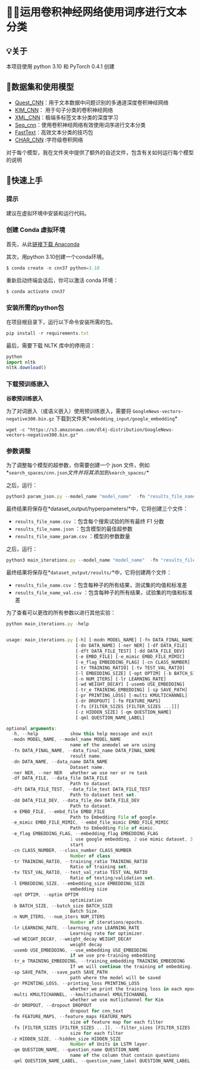 #  👨‍💻运用卷积神经网络使用词序进行文本分类

## 💡关于

本项目使用 python 3.10 和 PyTorch 0.4.1 创建

## 📜数据集和使用模型

- [Quest_CNN](https://github.com/Xuyan-cmd/Effective-Use-of-Word-Order-for-Text-Categorization/tree/main/neural_network/quest_cnn)：用于文本数据中问题识别的多通道深度卷积神经网络
- [KIM_CNN](https://github.com/Xuyan-cmd/Effective-Use-of-Word-Order-for-Text-Categorization/tree/main/neural_network/kim_cnn)： 用于句子分类的卷积神经网络
- [XML_CNN](https://github.com/Xuyan-cmd/Effective-Use-of-Word-Order-for-Text-Categorization/tree/main/neural_network/xml_cnn)：极端多标签文本分类的深度学习
- [Seq_cnn](https://github.com/Xuyan-cmd/Effective-Use-of-Word-Order-for-Text-Categorization/tree/main/neural_network/seq_cnn)：使用卷积神经网络有效使用词序进行文本分类
- [FastText](https://github.com/Xuyan-cmd/Effective-Use-of-Word-Order-for-Text-Categorization/tree/main/neural_network/FastText)：高效文本分类的技巧包
- [CHAR_CNN](https://github.com/Xuyan-cmd/Effective-Use-of-Word-Order-for-Text-Categorization/tree/main/neural_network/char_cnn) :字符级卷积网络

对于每个模型，我在文件夹中提供了额外的自述文件，包含有关如何运行每个模型的说明

## 🚀快速上手

### 提示

建议在虚拟环境中安装和运行代码。

### 创建 Conda 虚拟环境

首先，从此[链接下载 Anaconda](https://www.anaconda.com/distribution/)

其次，用python 3.10创建一个conda环境。

```javascript
$ conda create -n cnn37 python=3.10
```
重新启动终端会话后，你可以激活 conda 环境：
```javascript
$ conda activate cnn37
```
### 安装所需的python包

在项目根目录下，运行以下命令安装所需的包。

```javascript
pip install -r requirements.txt
```

最后，需要下载 NLTK 库中的停用词：

```javascript
python
import nltk
nltk.download()
```

### 下载预训练嵌入

**谷歌预训练嵌入**

为了对词嵌入（或语义嵌入）使用预训练嵌入，需要将 `GoogleNews-vectors-negative300.bin.gz` 下载到文件夹*`embedding_input/google_embedding`*

```
wget -c "https://s3.amazonaws.com/dl4j-distribution/GoogleNews-vectors-negative300.bin.gz"
```

### 参数调整

为了调整每个模型的超参数，你需要创建一个 json 文件，例如*`search_spaces/cnn.json`*文件并将其添加到*`search_spaces/`*

之后，运行：

```javascript
python3 param_json.py --model_name "model_name"  -fn "results_file_name" - -jf "search_spaces/model.json" -st search_trials
```

最终结果将保存在*dataset_output/hyperpameters/*中，它将创建三个文件：

- `results_file_name.csv` ：包含每个搜索试验的所有最终 F1 分数
- `results_file_name.json` ：包含模型的最佳超参数
- `results_file_name_param.csv` ：模型的参数数量

之后，运行：

```javascript
python3 main_iterations.py --model_name "model_name"  -fn "results_file_name"
```

最终结果将保存在*`dataset_output/results/`*中，它将创建两个文件：

- `results_file_name.csv` ：包含每种子的所有结果，测试集的均值和标准差
- `results_file_name_val.csv` ：包含每种子的所有结果，试验集的均值和标准差

为了查看可以更改的所有参数以进行其他实验：

```javascript
python main_iterations.py -help
 

usage: main_iterations.py [-h] [-modn MODEL_NAME] [-fn DATA_FINAL_NAME]
                          [-dn DATA_NAME] [-ner NER] [-df DATA_FILE]
                          [-dft DATA_FILE_TEST] [-dd DATA_FILE_DEV]
                          [-e EMBD_FILE] [-e_mimic EMBD_FILE_MIMIC]
                          [-e_flag EMBEDDING_FLAG] [-cn CLASS_NUMBER]
                          [-tr TRAINING_RATIO] [-tv TEST_VAL_RATIO]
                          [-l EMBEDDING_SIZE] [-opt OPTIM] [-b BATCH_SIZE]
                          [-n NUM_ITERS] [-lr LEARNING_RATE]
                          [-wd WEIGHT_DECAY] [-usemb USE_EMBEDDING]
                          [-tr_e TRAINING_EMBEDDING] [-sp SAVE_PATH]
                          [-pr PRINTING_LOSS] [-multi KMULTICHANNEL]
                          [-dr DROPOUT] [-fm FEATURE_MAPS]
                          [-fs [FILTER_SIZES [FILTER_SIZES ...]]]
                          [-z HIDDEN_SIZE] [-qm QUESTION_NAME]
                          [-qml QUESTION_NAME_LABEL]

optional arguments:
  -h, --help            show this help message and exit
  -modn MODEL_NAME, --model_name MODEL_NAME
                        name of the anmodel we are using
  -fn DATA_FINAL_NAME, --data_final_name DATA_FINAL_NAME
                        result name.
  -dn DATA_NAME, --data_name DATA_NAME
                        Dataset name.
  -ner NER, --ner NER   whether we use ner or re task
  -df DATA_FILE, --data_file DATA_FILE
                        Path to dataset.
  -dft DATA_FILE_TEST, --data_file_test DATA_FILE_TEST
                        Path to dataset test set.
  -dd DATA_FILE_DEV, --data_file_dev DATA_FILE_DEV
                        Path to dataset.
  -e EMBD_FILE, --embd_file EMBD_FILE
                        Path to Embedding File of google.
  -e_mimic EMBD_FILE_MIMIC, --embd_file_mimic EMBD_FILE_MIMIC
                        Path to Embedding File of mimic.
  -e_flag EMBEDDING_FLAG, --embedding_flag EMBEDDING_FLAG
                        1 use google embedding, 2 use mimic dataset, 3 random
                        start
  -cn CLASS_NUMBER, --class_number CLASS_NUMBER
                        Number of class
  -tr TRAINING_RATIO, --training_ratio TRAINING_RATIO
                        Ratio of training set.
  -tv TEST_VAL_RATIO, --test_val_ratio TEST_VAL_RATIO
                        Ratio of testing/validation set.
  -l EMBEDDING_SIZE, --embedding_size EMBEDDING_SIZE
                        embedding size
  -opt OPTIM, --optim OPTIM
                        optimization
  -b BATCH_SIZE, --batch_size BATCH_SIZE
                        Batch Size.
  -n NUM_ITERS, --num_iters NUM_ITERS
                        Number of iterations/epochs.
  -lr LEARNING_RATE, --learning_rate LEARNING_RATE
                        Learning rate for optimizer.
  -wd WEIGHT_DECAY, --weight_decay WEIGHT_DECAY
                        weight decay
  -usemb USE_EMBEDDING, --use_embedding USE_EMBEDDING
                        if we use pre-training embedding
  -tr_e TRAINING_EMBEDDING, --training_embedding TRAINING_EMBEDDING
                        If we will continue the training of embedding.
  -sp SAVE_PATH, --save_path SAVE_PATH
                        path where the model will be saved
  -pr PRINTING_LOSS, --printing_loss PRINTING_LOSS
                        whether we print the training loss in each epoch
  -multi KMULTICHANNEL, --kmultichannel KMULTICHANNEL
                        whether we use mutlichannel for Kim
  -dr DROPOUT, --dropout DROPOUT
                        dropout for cnn_text
  -fm FEATURE_MAPS, --feature_maps FEATURE_MAPS
                        size of feature map for each filter
  -fs [FILTER_SIZES [FILTER_SIZES ...]], --filter_sizes [FILTER_SIZES [FILTER_SIZES ...]]
                        size for each filter
  -z HIDDEN_SIZE, --hidden_size HIDDEN_SIZE
                        Number of Units in LSTM layer.
  -qm QUESTION_NAME, --question_name QUESTION_NAME
                        name of the column that contain questions
  -qml QUESTION_NAME_LABEL, --question_name_label QUESTION_NAME_LABEL
```








